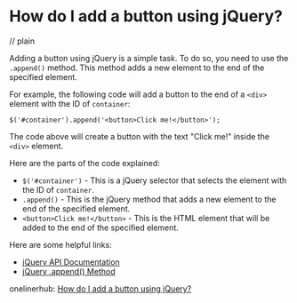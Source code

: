 # How do I add a button using jQuery?
// plain

Adding a button using jQuery is a simple task. To do so, you need to use the `.append()` method. This method adds a new element to the end of the specified element.

For example, the following code will add a button to the end of a `<div>` element with the ID of `container`:
```
$('#container').append('<button>Click me!</button>');
```

The code above will create a button with the text "Click me!" inside the `<div>` element.

Here are the parts of the code explained:
* `$('#container')` - This is a jQuery selector that selects the element with the ID of `container`.
* `.append()` - This is the jQuery method that adds a new element to the end of the specified element.
* `<button>Click me!</button>` - This is the HTML element that will be added to the end of the specified element.

Here are some helpful links:
* [jQuery API Documentation](https://api.jquery.com/)
* [jQuery .append() Method](https://api.jquery.com/append/)

onelinerhub: [How do I add a button using jQuery?](https://onelinerhub.com/jquery/how-do-i-add-a-button-using-jquery)